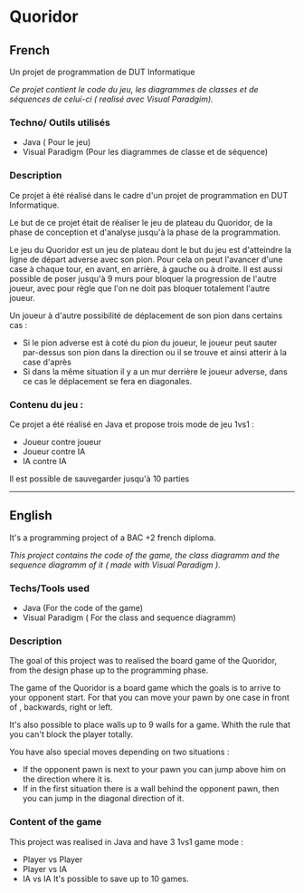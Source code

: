 # Quoridor

## French 
Un projet de programmation de DUT Informatique 

*Ce projet contient le code du jeu, les diagrammes de classes et de séquences de celui-ci ( realisé avec Visual Paradgim).*

### Techno/ Outils utilisés
- Java ( Pour le jeu)
- Visual Paradigm (Pour les diagrammes de classe et de séquence)

### Description
Ce projet à été réalisé dans le cadre d'un projet de programmation en DUT Informatique.

Le but de ce projet était de réaliser le jeu de plateau du Quoridor, de la phase de conception et d'analyse jusqu'à la phase de la programmation.

Le jeu du Quoridor est un jeu de plateau dont le but du jeu est d'atteindre la ligne de départ adverse avec son pion. Pour cela on peut l'avancer d'une case à chaque tour, en avant, en arrière, à gauche ou à droite. Il est aussi possible de poser jusqu'à 9 murs pour bloquer la progression de l'autre joueur, avec pour règle que l'on ne doit pas bloquer totalement l'autre joueur.

Un joueur à d'autre possibilité de déplacement de son pion dans certains cas : 
- Si le pion adverse est à coté du pion du joueur, le joueur peut sauter par-dessus son pion dans la direction ou il se trouve et ainsi atterir à la case d'après
- Si dans la même situation il y a un mur derrière le joueur adverse, dans ce cas le déplacement se fera en diagonales. 

### Contenu du jeu :
Ce projet a été réalisé en Java et propose trois mode de jeu 1vs1 : 
- Joueur contre joueur
- Joueur contre IA
- IA contre IA

Il est possible de sauvegarder jusqu'à 10 parties
****

## English

It's a programming project of a BAC +2 french diploma.

*This project contains the code of the game, the class diagramm and the sequence diagramm of it ( made with Visual Paradigm ).*

### Techs/Tools used
- Java (For the code of the game)
- Visual Paradigm ( For the class and sequence diagramm)

### Description
The goal of this project was to realised the board game of the Quoridor, from the design phase up to the programming phase.

The game of the Quoridor  is a board game which the goals is to arrive to your opponent start.
For that you can move your pawn by one case in front of , backwards, right or left.

It's also possible to place walls up to 9 walls for a game.
Whith the rule that you can't block the player totally.

You have also special moves depending on two situations : 
- If the opponent pawn is next to your pawn you can jump above him on the direction where it is.
- If in the first situation there is a wall behind the opponent pawn, then you can jump in the diagonal direction of it.

### Content of the game

This project was realised in Java and have 3 1vs1 game mode :
- Player vs Player
- Player vs IA
- IA vs IA
It's possible to save up to 10 games.
